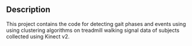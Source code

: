 ## Description

This project contains the code for detecting gait phases and events using  using clustering algorithms on treadmill walking signal data of subjects collected using Kinect v2. 
